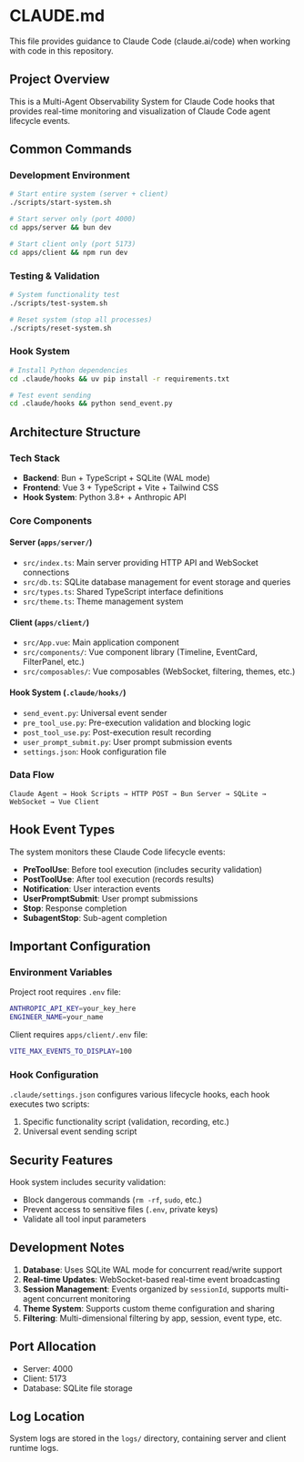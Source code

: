 # CLAUDE.md

This file provides guidance to Claude Code (claude.ai/code) when working with code in this repository.

## Project Overview

This is a Multi-Agent Observability System for Claude Code hooks that provides real-time monitoring and visualization of Claude Code agent lifecycle events.

## Common Commands

### Development Environment
```bash
# Start entire system (server + client)
./scripts/start-system.sh

# Start server only (port 4000)
cd apps/server && bun dev

# Start client only (port 5173)
cd apps/client && npm run dev
```

### Testing & Validation
```bash
# System functionality test
./scripts/test-system.sh

# Reset system (stop all processes)
./scripts/reset-system.sh
```

### Hook System
```bash
# Install Python dependencies
cd .claude/hooks && uv pip install -r requirements.txt

# Test event sending
cd .claude/hooks && python send_event.py
```

## Architecture Structure

### Tech Stack
- **Backend**: Bun + TypeScript + SQLite (WAL mode)
- **Frontend**: Vue 3 + TypeScript + Vite + Tailwind CSS
- **Hook System**: Python 3.8+ + Anthropic API

### Core Components

#### Server (`apps/server/`)
- `src/index.ts`: Main server providing HTTP API and WebSocket connections
- `src/db.ts`: SQLite database management for event storage and queries
- `src/types.ts`: Shared TypeScript interface definitions
- `src/theme.ts`: Theme management system

#### Client (`apps/client/`)
- `src/App.vue`: Main application component
- `src/components/`: Vue component library (Timeline, EventCard, FilterPanel, etc.)
- `src/composables/`: Vue composables (WebSocket, filtering, themes, etc.)

#### Hook System (`.claude/hooks/`)
- `send_event.py`: Universal event sender
- `pre_tool_use.py`: Pre-execution validation and blocking logic
- `post_tool_use.py`: Post-execution result recording
- `user_prompt_submit.py`: User prompt submission events
- `settings.json`: Hook configuration file

### Data Flow
```
Claude Agent → Hook Scripts → HTTP POST → Bun Server → SQLite → WebSocket → Vue Client
```

## Hook Event Types

The system monitors these Claude Code lifecycle events:
- **PreToolUse**: Before tool execution (includes security validation)
- **PostToolUse**: After tool execution (records results)
- **Notification**: User interaction events
- **UserPromptSubmit**: User prompt submissions
- **Stop**: Response completion
- **SubagentStop**: Sub-agent completion

## Important Configuration

### Environment Variables
Project root requires `.env` file:
```bash
ANTHROPIC_API_KEY=your_key_here
ENGINEER_NAME=your_name
```

Client requires `apps/client/.env` file:
```bash
VITE_MAX_EVENTS_TO_DISPLAY=100
```

### Hook Configuration
`.claude/settings.json` configures various lifecycle hooks, each hook executes two scripts:
1. Specific functionality script (validation, recording, etc.)
2. Universal event sending script

## Security Features

Hook system includes security validation:
- Block dangerous commands (`rm -rf`, `sudo`, etc.)
- Prevent access to sensitive files (`.env`, private keys)
- Validate all tool input parameters

## Development Notes

1. **Database**: Uses SQLite WAL mode for concurrent read/write support
2. **Real-time Updates**: WebSocket-based real-time event broadcasting
3. **Session Management**: Events organized by `sessionId`, supports multi-agent concurrent monitoring
4. **Theme System**: Supports custom theme configuration and sharing
5. **Filtering**: Multi-dimensional filtering by app, session, event type, etc.

## Port Allocation

- Server: 4000
- Client: 5173
- Database: SQLite file storage

## Log Location

System logs are stored in the `logs/` directory, containing server and client runtime logs.